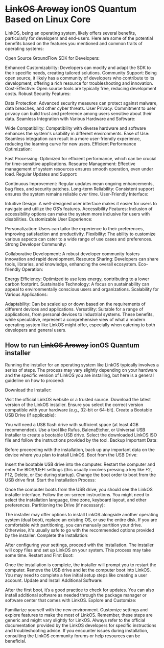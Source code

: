 # ~~LinkOS Aroway~~ ionOS Quantum Based on Linux Core 

LinkOS, being an operating system, likely offers several benefits, particularly for developers and end-users. Here are some of the potential benefits based on the features you mentioned and common traits of operating systems:

Open Source GroundFlow SDK for Developers:

Enhanced Customizability: Developers can modify and adapt the SDK to their specific needs, creating tailored solutions.
Community Support: Being open source, it likely has a community of developers who contribute to its development, offering a rich resource for troubleshooting and innovation.
Cost-Effective: Open source tools are typically free, reducing development costs.
Robust Security Features:

Data Protection: Advanced security measures can protect against malware, data breaches, and other cyber threats.
User Privacy: Commitment to user privacy can build trust and preference among users sensitive about their data.
Seamless Integration with Various Hardware and Software:

Wide Compatibility: Compatibility with diverse hardware and software enhances the system's usability in different environments.
Ease of Use: Seamless integration can result in a more user-friendly experience, reducing the learning curve for new users.
Efficient Performance Optimization:

Fast Processing: Optimized for efficient performance, which can be crucial for time-sensitive applications.
Resource Management: Effective management of system resources ensures smooth operation, even under load.
Regular Updates and Support:

Continuous Improvement: Regular updates mean ongoing enhancements, bug fixes, and security patches.
Long-term Reliability: Consistent support ensures the system remains reliable over time.
User-Friendly Interface:

Intuitive Design: A well-designed user interface makes it easier for users to navigate and utilize the OS’s features.
Accessibility Features: Inclusion of accessibility options can make the system more inclusive for users with disabilities.
Customizable User Experience:

Personalization: Users can tailor the experience to their preferences, improving satisfaction and productivity.
Flexibility: The ability to customize various aspects can cater to a wide range of use cases and preferences.
Strong Developer Community:

Collaborative Development: A robust developer community fosters innovation and rapid development.
Resource Sharing: Developers can share tools, libraries, and knowledge, enhancing the overall ecosystem.
Eco-friendly Operation:

Energy Efficiency: Optimized to use less energy, contributing to a lower carbon footprint.
Sustainable Technology: A focus on sustainability can appeal to environmentally conscious users and organizations.
Scalability for Various Applications:

Adaptability: Can be scaled up or down based on the requirements of different devices and applications.
Versatility: Suitable for a range of applications, from personal devices to industrial systems.
These benefits, while speculative, represent a comprehensive view of what a modern operating system like LinkOS might offer, especially when catering to both developers and general users.

## How to run ~~LinkOS Aroway~~ ionOS Quantum installer


Running the installer for an operating system like LinkOS typically involves a series of steps. The process may vary slightly depending on your hardware and the specific version of LinkOS you are installing, but here is a general guideline on how to proceed:

Download the Installer:

Visit the official LinkOS website or a trusted source.
Download the latest version of the LinkOS installer. Ensure you select the correct version compatible with your hardware (e.g., 32-bit or 64-bit).
Create a Bootable USB Drive (if applicable):

You will need a USB flash drive with sufficient space (at least 4GB recommended).
Use a tool like Rufus, BalenaEtcher, or Universal USB Installer to create a bootable USB drive. Select the downloaded LinkOS ISO file and follow the instructions provided by the tool.
Backup Important Data:

Before proceeding with the installation, back up any important data on the device where you plan to install LinkOS.
Boot from the USB Drive:

Insert the bootable USB drive into the computer.
Restart the computer and enter the BIOS/UEFI settings (this usually involves pressing a key like F2, F12, Delete, or Esc during startup).
Change the boot order to boot from the USB drive first.
Start the Installation Process:

Once the computer boots from the USB drive, you should see the LinkOS installer interface.
Follow the on-screen instructions. You might need to select the installation language, time zone, keyboard layout, and other preferences.
Partitioning the Drive (if necessary):

The installer may offer options to install LinkOS alongside another operating system (dual boot), replace an existing OS, or use the entire disk.
If you are comfortable with partitioning, you can manually partition your drive. Otherwise, it's usually safe to go with the recommended options provided by the installer.
Complete the Installation:

After configuring your settings, proceed with the installation.
The installer will copy files and set up LinkOS on your system. This process may take some time.
Restart and First Boot:

Once the installation is complete, the installer will prompt you to restart the computer.
Remove the USB drive and let the computer boot into LinkOS.
You may need to complete a few initial setup steps like creating a user account.
Update and Install Additional Software:

After the first boot, it’s a good practice to check for updates.
You can also install additional software as needed through the package manager or software center that comes with LinkOS.
Explore and Customize:

Familiarize yourself with the new environment.
Customize settings and explore features to make the most of LinkOS.
Remember, these steps are generic and might vary slightly for LinkOS. Always refer to the official documentation provided by the LinkOS developers for specific instructions and troubleshooting advice. If you encounter issues during installation, consulting the LinkOS community forums or help resources can be beneficial.
